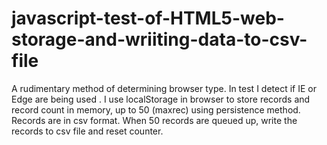 # javascript-test-of-HTML5-web-storage-and-wriiting-data-to-csv-file
A rudimentary method of determining browser type.  In test I detect if IE or Edge are being used .  I use localStorage in browser to store records and record count in memory, up to 50 (maxrec) using persistence method.  Records are in csv format.   When 50 records are queued up, write the records to csv file and reset counter.
